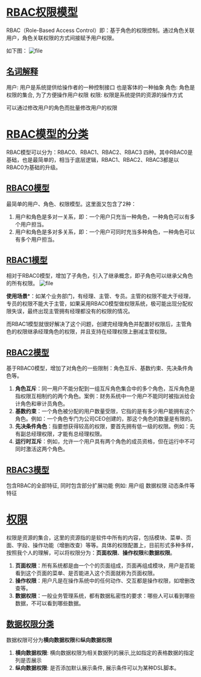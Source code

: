 # [RBAC权限模型](#RBAC权限模型)

RBAC（Role-Based Access Control）即：基于角色的权限控制。通过角色关联用户，角色关联权限的方式间接赋予用户权限。

如下图：
![file](https://www.procsl.cn/wp-content/uploads/2019/12/5de381e4df116.png)

## [名词解释](#名词解释)

用户: 用户是系统提供给操作者的一种控制接口 也是客体的一种抽象 角色: 角色是权限的集合, 为了方便操作用户权限 权限: 权限是系统提供的资源的操作方式

可以通过修改用户的角色而批量修改用户的权限

# [RBAC模型的分类](#RBAC模型的分类)

RBAC模型可以分为：RBAC0、RBAC1、RBAC2、RBAC3 四种。其中RBAC0是基础，也是最简单的，相当于底层逻辑，RBAC1、RBAC2、RBAC3都是以RBAC0为基础的升级。

## [RBAC0模型](#RBAC0模型)

最简单的用户、角色、权限模型。这里面又包含了2种：

1. 用户和角色是多对一关系，即：一个用户只充当一种角色，一种角色可以有多个用户担当。
2. 用户和角色是多对多关系，即：一个用户可同时充当多种角色，一种角色可以有多个用户担当。

## [RBAC1模型](#RBAC1模型)

相对于RBAC0模型，增加了子角色，引入了继承概念，即子角色可以继承父角色的所有权限。
![file](https://www.procsl.cn/wp-content/uploads/2019/12/5de38531d3061.png)

**使用场景***：如某个业务部门，有经理、主管、专员。主管的权限不能大于经理，专员的权限不能大于主管，如果采用RBAC0模型做权限系统，极可能出现分配权限失误，最终出现主管拥有经理都没有的权限的情况。

而RBAC1模型就很好解决了这个问题，创建完经理角色并配置好权限后，主管角色的权限继承经理角色的权限，并且支持在经理权限上删减主管权限。

## [RBAC2模型](#RBAC2模型)

基于RBAC0模型，增加了对角色的一些限制：角色互斥、基数约束、先决条件角色等。

1. **角色互斥**：同一用户不能分配到一组互斥角色集合中的多个角色，互斥角色是指权限互相制约的两个角色。案例：财务系统中一个用户不能同时被指派给会计角色和审计员角色。
2. **基数约束**：一个角色被分配的用户数量受限，它指的是有多少用户能拥有这个角色。例如：一个角色专门为公司CEO创建的，那这个角色的数量是有限的。
3. **先决条件角色**：指要想获得较高的权限，要首先拥有低一级的权限。例如：先有副总经理权限，才能有总经理权限。
4. **运行时互斥**：例如，允许一个用户具有两个角色的成员资格，但在运行中不可同时激活这两个角色。

## [RBAC3模型](#RBAC3模型)

包含RBAC的全部特征, 同时包含部分扩展功能 例如: 用户组 数据权限 动态条件等特征

# [权限](#权限)

权限是资源的集合，这里的资源指的是软件中所有的内容，包括模块、菜单、页面、字段、操作功能（增删改查）等等。具体的权限配置上，目前形式多种多样，按照我个人的理解，可以将权限分为：**页面权限**、**操作权限**和**数据权限**。

1. **页面权限**：所有系统都是由一个个的页面组成，页面再组成模块，用户是否能看到这个页面的菜单、是否能进入这个页面就称为页面权限。
2. **操作权限**：用户凡是在操作系统中的任何动作、交互都是操作权限，如增删改查等。
3. **数据权限**：一般业务管理系统，都有数据私密性的要求：哪些人可以看到哪些数据，不可以看到哪些数据。

## [数据权限分类](#数据权限分类)

数据权限可分为**横向数据权限**和**纵向数据权限**

1. **横向数据权限**: 横向数据权限为相关数据列的展示,比如指定的表格数据的指定列是否展示
2. **纵向数据权限**: 是否添加默认展示条件, 展示条件可以为某种DSL脚本。
